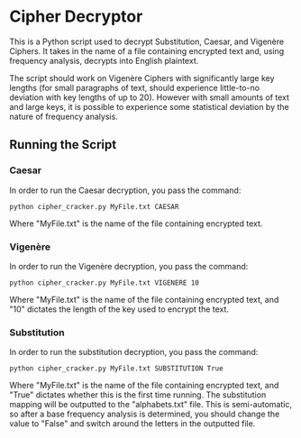 # Cipher Decryptor
This is a Python script used to decrypt Substitution, Caesar, and Vigenère Ciphers. It takes in the name of a file
containing encrypted text and, using frequency analysis, decrypts into English plaintext.

The script should work on Vigenère Ciphers with significantly large key lengths (for small paragraphs of text, should experience little-to-no deviation with key lengths of up to 20). However with small amounts of text and large keys, it is possible to experience some statistical deviation by the nature of frequency analysis.

##  Running the Script

### Caesar
In order to run the Caesar decryption, you pass the command:

    python cipher_cracker.py MyFile.txt CAESAR

Where "MyFile.txt" is the name of the file containing encrypted text.


### Vigenère
In order to run the Vigenère decryption, you pass the command:

    python cipher_cracker.py MyFile.txt VIGENERE 10

Where "MyFile.txt" is the name of the file containing encrypted text, and "10" dictates the length of the key used to encrypt the text.


### Substitution
In order to run the substitution decryption, you pass the command:

    python cipher_cracker.py MyFile.txt SUBSTITUTION True

Where "MyFile.txt" is the name of the file containing encrypted text, and "True" dictates whether this is the first time running. The substitution mapping will be outputted to the "alphabets.txt" file. This is semi-automatic, so after a base frequency analysis is determined, you should change the value to "False" and switch around the letters in the outputted file.
